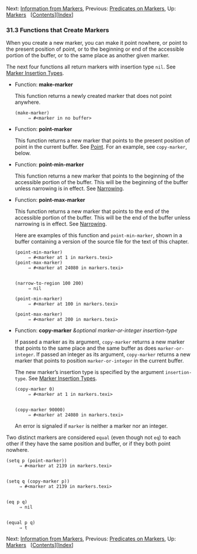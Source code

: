 <!-- This is the GNU Emacs Lisp Reference Manual
corresponding to Emacs version 27.2.

Copyright (C) 1990-1996, 1998-2021 Free Software Foundation,
Inc.

Permission is granted to copy, distribute and/or modify this document
under the terms of the GNU Free Documentation License, Version 1.3 or
any later version published by the Free Software Foundation; with the
Invariant Sections being "GNU General Public License," with the
Front-Cover Texts being "A GNU Manual," and with the Back-Cover
Texts as in (a) below.  A copy of the license is included in the
section entitled "GNU Free Documentation License."

(a) The FSF's Back-Cover Text is: "You have the freedom to copy and
modify this GNU manual.  Buying copies from the FSF supports it in
developing GNU and promoting software freedom." -->

<!-- Created by GNU Texinfo 6.7, http://www.gnu.org/software/texinfo/ -->

Next: [Information from Markers](Information-from-Markers.html), Previous: [Predicates on Markers](Predicates-on-Markers.html), Up: [Markers](Markers.html)   \[[Contents](index.html#SEC_Contents "Table of contents")]\[[Index](Index.html "Index")]

### 31.3 Functions that Create Markers

When you create a new marker, you can make it point nowhere, or point to the present position of point, or to the beginning or end of the accessible portion of the buffer, or to the same place as another given marker.

The next four functions all return markers with insertion type `nil`. See [Marker Insertion Types](Marker-Insertion-Types.html).

*   Function: **make-marker**

    This function returns a newly created marker that does not point anywhere.

        (make-marker)
             ⇒ #<marker in no buffer>

<!---->

*   Function: **point-marker**

    This function returns a new marker that points to the present position of point in the current buffer. See [Point](Point.html). For an example, see `copy-marker`, below.

<!---->

*   Function: **point-min-marker**

    This function returns a new marker that points to the beginning of the accessible portion of the buffer. This will be the beginning of the buffer unless narrowing is in effect. See [Narrowing](Narrowing.html).

<!---->

*   Function: **point-max-marker**

    This function returns a new marker that points to the end of the accessible portion of the buffer. This will be the end of the buffer unless narrowing is in effect. See [Narrowing](Narrowing.html).

    Here are examples of this function and `point-min-marker`, shown in a buffer containing a version of the source file for the text of this chapter.

        (point-min-marker)
             ⇒ #<marker at 1 in markers.texi>
        (point-max-marker)
             ⇒ #<marker at 24080 in markers.texi>

    ```
    ```

        (narrow-to-region 100 200)
             ⇒ nil

    <!---->

        (point-min-marker)
             ⇒ #<marker at 100 in markers.texi>

    <!---->

        (point-max-marker)
             ⇒ #<marker at 200 in markers.texi>

<!---->

*   Function: **copy-marker** *\&optional marker-or-integer insertion-type*

    If passed a marker as its argument, `copy-marker` returns a new marker that points to the same place and the same buffer as does `marker-or-integer`. If passed an integer as its argument, `copy-marker` returns a new marker that points to position `marker-or-integer` in the current buffer.

    The new marker’s insertion type is specified by the argument `insertion-type`. See [Marker Insertion Types](Marker-Insertion-Types.html).

        (copy-marker 0)
             ⇒ #<marker at 1 in markers.texi>

    ```
    ```

        (copy-marker 90000)
             ⇒ #<marker at 24080 in markers.texi>

    An error is signaled if `marker` is neither a marker nor an integer.

Two distinct markers are considered `equal` (even though not `eq`) to each other if they have the same position and buffer, or if they both point nowhere.

    (setq p (point-marker))
         ⇒ #<marker at 2139 in markers.texi>

```
```

    (setq q (copy-marker p))
         ⇒ #<marker at 2139 in markers.texi>

```
```

    (eq p q)
         ⇒ nil

```
```

    (equal p q)
         ⇒ t

Next: [Information from Markers](Information-from-Markers.html), Previous: [Predicates on Markers](Predicates-on-Markers.html), Up: [Markers](Markers.html)   \[[Contents](index.html#SEC_Contents "Table of contents")]\[[Index](Index.html "Index")]
